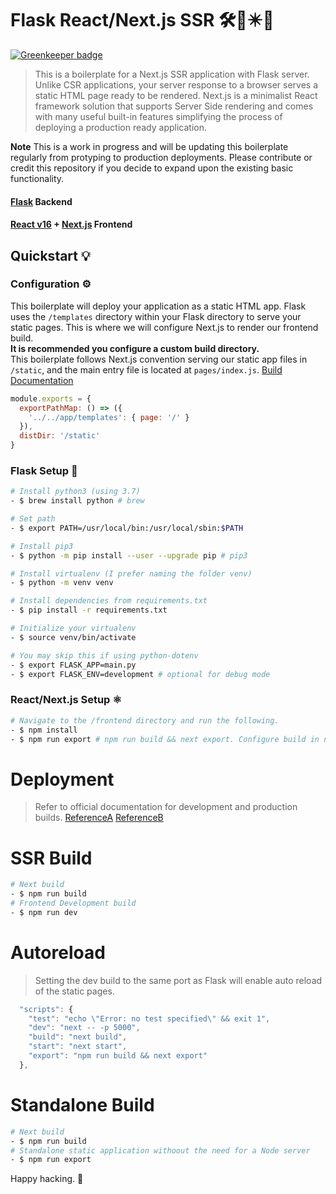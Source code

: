 # Flask React/Next.js SSR 🛠🚀✴️🐍 

[![Greenkeeper badge](https://badges.greenkeeper.io/laujonat/flask-ssr-boilerplate.svg)](https://greenkeeper.io/)

> This is a boilerplate for a Next.js SSR application with Flask server. Unlike CSR applications, your server response to a browser serves a static HTML page ready to be rendered. Next.js is a minimalist React framework solution that supports Server Side rendering and comes with many useful built-in features simplifying the process of deploying a production ready application. 

**Note** This is a work in progress and will be updating this boilerplate regularly from protyping to production deployments.  Please contribute or credit this repository if you decide to expand upon the existing basic functionality. 

#### [Flask](http://flask.pocoo.org/) Backend
#### [React v16](https://facebook.github.io/react/) + [Next.js](https://github.com/zeit/next.js/) Frontend 

## Quickstart 💡

### Configuration ⚙️
This boilerplate will deploy your application as a static HTML app.  Flask uses the  `/templates` directory within your Flask directory to serve your static pages.  This is where we will configure Next.js to render our frontend build.  
**It is recommended you configure a custom build directory.**  
This boilerplate follows Next.js convention serving our static app files in `/static`, and the main entry file is located at `pages/index.js`.
[Build Documentation](https://github.com/zeit/next.js#custom-configuration)
```js
module.exports = {
  exportPathMap: () => ({
    '../../app/templates': { page: '/' }
  }),
  distDir: '/static'
}
```

### Flask Setup 🐍
```bash
# Install python3 (using 3.7)
- $ brew install python # brew

# Set path 
- $ export PATH=/usr/local/bin:/usr/local/sbin:$PATH 

# Install pip3
- $ python -m pip install --user --upgrade pip # pip3

# Install virtualenv (I prefer naming the folder venv)
- $ python -m venv venv

# Install dependencies from requirements.txt
- $ pip install -r requirements.txt 

# Initialize your virtualenv 
- $ source venv/bin/activate 

# You may skip this if using python-dotenv
- $ export FLASK_APP=main.py
- $ export FLASK_ENV=development # optional for debug mode
```

### React/Next.js Setup ⚛️
```bash
# Navigate to the /frontend directory and run the following.
- $ npm install 
- $ npm run export # npm run build && next export. Configure build in next.config.js
```

# Deployment
> Refer to official documentation for development and production builds. [ReferenceA](https://github.com/zeit/next.js/) [ReferenceB](https://nextjs.org/learn/excel/static-html-export/export-the-index-page)


# SSR Build
```bash
# Next build
- $ npm run build
# Frontend Development build
- $ npm run dev
```
# Autoreload 
> Setting the dev build to the same port as Flask will enable auto reload of the static pages.
```js
  "scripts": {
    "test": "echo \"Error: no test specified\" && exit 1",
    "dev": "next -- -p 5000",
    "build": "next build",
    "start": "next start",
    "export": "npm run build && next export"
  },
```

# Standalone Build
```bash
# Next build
- $ npm run build 
# Standalone static application withoout the need for a Node server
- $ npm run export 
```

Happy hacking. 🚀
